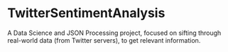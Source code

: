 # TwitterSentimentAnalysis
A Data Science and JSON Processing project, focused on sifting through real-world data (from Twitter servers), to get relevant information.
